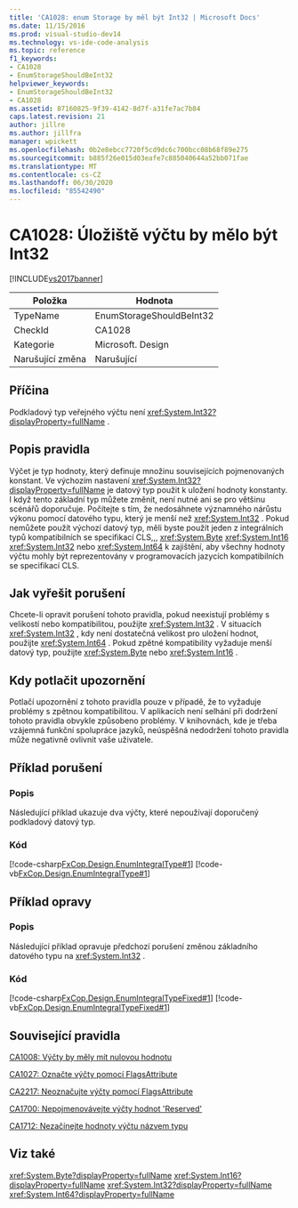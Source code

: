 ```yaml
---
title: 'CA1028: enum Storage by měl být Int32 | Microsoft Docs'
ms.date: 11/15/2016
ms.prod: visual-studio-dev14
ms.technology: vs-ide-code-analysis
ms.topic: reference
f1_keywords:
- CA1028
- EnumStorageShouldBeInt32
helpviewer_keywords:
- EnumStorageShouldBeInt32
- CA1028
ms.assetid: 87160825-9f39-4142-8d7f-a31fe7ac7b84
caps.latest.revision: 21
author: jillre
ms.author: jillfra
manager: wpickett
ms.openlocfilehash: 0b2e8ebcc7720f5cd9dc6c700bcc08b68f89e275
ms.sourcegitcommit: b885f26e015d03eafe7c885040644a52bb071fae
ms.translationtype: MT
ms.contentlocale: cs-CZ
ms.lasthandoff: 06/30/2020
ms.locfileid: "85542490"
---
```

# <a name="ca1028-enum-storage-should-be-int32"></a>CA1028: Úložiště výčtu by mělo být Int32
[!INCLUDE[vs2017banner](../includes/vs2017banner.md)]

|Položka|Hodnota|
|-|-|
|TypeName|EnumStorageShouldBeInt32|
|CheckId|CA1028|
|Kategorie|Microsoft. Design|
|Narušující změna|Narušující|

## <a name="cause"></a>Příčina
 Podkladový typ veřejného výčtu není <xref:System.Int32?displayProperty=fullName> .

## <a name="rule-description"></a>Popis pravidla
 Výčet je typ hodnoty, který definuje množinu souvisejících pojmenovaných konstant. Ve výchozím nastavení <xref:System.Int32?displayProperty=fullName> je datový typ použit k uložení hodnoty konstanty. I když tento základní typ můžete změnit, není nutné ani se pro většinu scénářů doporučuje. Počítejte s tím, že nedosáhnete významného nárůstu výkonu pomocí datového typu, který je menší než <xref:System.Int32> . Pokud nemůžete použít výchozí datový typ, měli byste použít jeden z integrálních typů kompatibilních se specifikací CLS,,, <xref:System.Byte> <xref:System.Int16> <xref:System.Int32> nebo <xref:System.Int64> k zajištění, aby všechny hodnoty výčtu mohly být reprezentovány v programovacích jazycích kompatibilních se specifikací CLS.

## <a name="how-to-fix-violations"></a>Jak vyřešit porušení
 Chcete-li opravit porušení tohoto pravidla, pokud neexistují problémy s velikostí nebo kompatibilitou, použijte <xref:System.Int32> . V situacích <xref:System.Int32> , kdy není dostatečná velikost pro uložení hodnot, použijte <xref:System.Int64> . Pokud zpětné kompatibility vyžaduje menší datový typ, použijte <xref:System.Byte> nebo <xref:System.Int16> .

## <a name="when-to-suppress-warnings"></a>Kdy potlačit upozornění
 Potlačí upozornění z tohoto pravidla pouze v případě, že to vyžaduje problémy s zpětnou kompatibilitou. V aplikacích není selhání při dodržení tohoto pravidla obvykle způsobeno problémy. V knihovnách, kde je třeba vzájemná funkční spolupráce jazyků, neúspěšná nedodržení tohoto pravidla může negativně ovlivnit vaše uživatele.

## <a name="example-of-a-violation"></a>Příklad porušení

### <a name="description"></a>Popis
 Následující příklad ukazuje dva výčty, které nepoužívají doporučený podkladový datový typ.

### <a name="code"></a>Kód
 [!code-csharp[FxCop.Design.EnumIntegralType#1](../snippets/csharp/VS_Snippets_CodeAnalysis/FxCop.Design.EnumIntegralType/cs/FxCop.Design.EnumIntegralType.cs#1)]
 [!code-vb[FxCop.Design.EnumIntegralType#1](../snippets/visualbasic/VS_Snippets_CodeAnalysis/FxCop.Design.EnumIntegralType/vb/FxCop.Design.EnumIntegralType.vb#1)]

## <a name="example-of-how-to-fix"></a>Příklad opravy

### <a name="description"></a>Popis
 Následující příklad opravuje předchozí porušení změnou základního datového typu na <xref:System.Int32> .

### <a name="code"></a>Kód
 [!code-csharp[FxCop.Design.EnumIntegralTypeFixed#1](../snippets/csharp/VS_Snippets_CodeAnalysis/FxCop.Design.EnumIntegralTypeFixed/cs/FxCop.Design.EnumIntegralTypeFixed.cs#1)]
 [!code-vb[FxCop.Design.EnumIntegralTypeFixed#1](../snippets/visualbasic/VS_Snippets_CodeAnalysis/FxCop.Design.EnumIntegralTypeFixed/vb/FxCop.Design.EnumIntegralTypeFixed.vb#1)]

## <a name="related-rules"></a>Související pravidla
 [CA1008: Výčty by měly mít nulovou hodnotu](../code-quality/ca1008-enums-should-have-zero-value.md)

 [CA1027: Označte výčty pomocí FlagsAttribute](../code-quality/ca1027-mark-enums-with-flagsattribute.md)

 [CA2217: Neoznačujte výčty pomocí FlagsAttribute](../code-quality/ca2217-do-not-mark-enums-with-flagsattribute.md)

 [CA1700: Nepojmenovávejte výčty hodnot 'Reserved'](../code-quality/ca1700-do-not-name-enum-values-reserved.md)

 [CA1712: Nezačínejte hodnoty výčtu názvem typu](../code-quality/ca1712-do-not-prefix-enum-values-with-type-name.md)

## <a name="see-also"></a>Viz také
 <xref:System.Byte?displayProperty=fullName> <xref:System.Int16?displayProperty=fullName>
 <xref:System.Int32?displayProperty=fullName>
 <xref:System.Int64?displayProperty=fullName>
